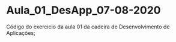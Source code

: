 # Aula_01_DesApp_07-08-2020
Código do exercicio da aula 01 da cadeira de Desenvolvimento de Aplicações;

